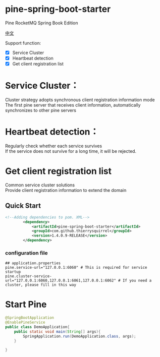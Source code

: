 # pine-spring-boot-starter

Pine RocketMQ Spring Book Edition

[中文](./README_zh_CN.md)

Support function:

- [x] Service Cluster
- [x] Heartbeat detection
- [x] Get client registration list

# Service Cluster：  
 Cluster strategy adopts synchronous client registration information mode  
 The first pine server that receives client information, automatically synchronizes to other pine servers

# Heartbeat detection：  
 Regularly check whether each service survives  
 If the service does not survive for a long time, it will be rejected.  
   
# Get client registration list 
 Common service cluster solutions  
 Provide client registration information to extend the domain  


## Quick Start

```xml
<!--Adding dependencies to pom. XML-->
        <dependency>
            <artifactId>pine-spring-boot-starter</artifactId>
            <groupId>com.github.thierrysquirrel</groupId>
            <version>1.4.0.9-RELEASE</version>
        </dependency>
``` 

 ### configuration file
 
 ```properties
 ## application.properties
pine.service-url="127.0.0.1:6060" # This is required for service startup
pine.cluster-service-url="127.0.0.1:6060,127.0.0.1:6061,127.0.0.1:6062" # If you need a cluster, please fill in this way
 ```
 
 # Start Pine
 ```java
 @SpringBootApplication
 @EnablePineService
 public class DemoApplication{
     public static void main(String[] args){
         SpringApplication.run(DemoApplication.class, args);
     }
    
 }
 ```